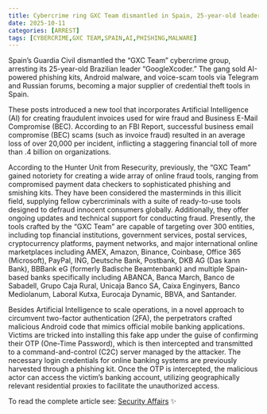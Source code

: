 ```yaml
---
title: Cybercrime ring GXC Team dismantled in Spain, 25-year-old leader detained
date: 2025-10-11
categories: [ARREST]
tags: [CYBERCRIME,GXC TEAM,SPAIN,AI,PHISHING,MALWARE]
---
```


Spain’s Guardia Civil dismantled the “GXC Team” cybercrime group, arresting its 25-year-old Brazilian leader “GoogleXcoder.” The gang sold AI-powered phishing kits, Android malware, and voice-scam tools via Telegram and Russian forums, becoming a major supplier of credential theft tools in Spain.

These posts introduced a new tool that incorporates Artificial Intelligence (AI) for creating fraudulent invoices used for wire fraud and Business E-Mail Compromise (BEC). According to an FBI Report, successful business email compromise (BEC) scams (such as invoice fraud) resulted in an average loss of over 20,000 per incident, inflicting a staggering financial toll of more than .4 billion on organizations.

According to the Hunter Unit from Resecurity, previously, the “GXC Team” gained notoriety for creating a wide array of online fraud tools, ranging from compromised payment data checkers to sophisticated phishing and smishing kits. They have been considered the masterminds in this illicit field, supplying fellow cybercriminals with a suite of ready-to-use tools designed to defraud innocent consumers globally. Additionally, they offer ongoing updates and technical support for conducting fraud. Presently, the tools crafted by the “GXC Team” are capable of targeting over 300 entities, including top financial institutions, government services, postal services, cryptocurrency platforms, payment networks, and major international online marketplaces including AMEX, Amazon, Binance, Coinbase, Office 365 (Microsoft), PayPal, ING, Deutsche Bank, Postbank, DKB AG (Das kann Bank), BBBank eG (formerly Badische Beamtenbank) and multiple Spain-based banks specifically including ABANCA, Banca March, Banco de Sabadell, Grupo Caja Rural, Unicaja Banco SA, Caixa Enginyers, Banco Mediolanum, Laboral Kutxa, Eurocaja Dynamic, BBVA, and Santander.

Besides Artificial Intelligence to scale operations, in a novel approach to circumvent two-factor authentication (2FA), the perpetrators crafted malicious Android code that mimics official mobile banking applications. Victims are tricked into installing this fake app under the guise of confirming their OTP (One-Time Password), which is then intercepted and transmitted to a command-and-control (C2C) server managed by the attacker. The necessary login credentials for online banking systems are previously harvested through a phishing kit. Once the OTP is intercepted, the malicious actor can access the victim’s banking account, utilizing geographically relevant residential proxies to facilitate the unauthorized access.

To read the complete article see:
[Security Affairs](https://securityaffairs.com/183252/cyber-crime/cybercrime-ring-gxc-team-dismantled-in-spain-25-year-old-leader-detained.html) ✨